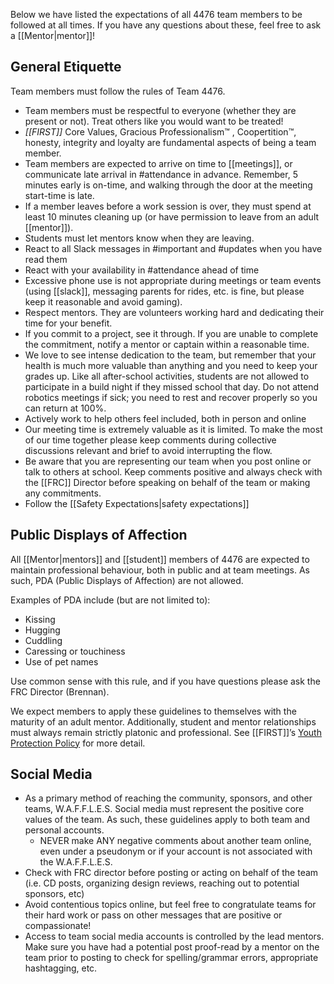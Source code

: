 
Below we have listed the expectations of all 4476 team members to be followed at all times. If you have any questions about these, feel free to ask a [[Mentor|mentor]]!

## General Etiquette

Team members must follow the rules of Team 4476.
- Team members must be respectful to everyone (whether they are present or not). Treat others like you would want to be treated!
- *[[FIRST]]* Core Values, Gracious Professionalism™ , Coopertition™, honesty, integrity and loyalty are fundamental aspects of being a team member.
- Team members are expected to arrive on time to [[meetings]], or communicate late arrival in #attendance in advance. Remember, 5 minutes early is on-time, and walking through the door at the meeting start-time is late.
- If a member leaves before a work session is over, they must spend at least 10 minutes cleaning up (or have permission to leave from an adult [[mentor]]).
- Students must let mentors know when they are leaving.
- React to all Slack messages in #important and #updates when you have read them
- React with your availability in #attendance ahead of time
- Excessive phone use is not appropriate during meetings or team events (using [[slack]], messaging parents for rides, etc. is fine, but please keep it reasonable and avoid gaming).
- Respect mentors. They are volunteers working hard and dedicating their time for your benefit.
- If you commit to a project, see it through. If you are unable to complete the commitment, notify a mentor or captain within a reasonable time.
- We love to see intense dedication to the team, but remember that your health is much more valuable than anything and you need to keep your grades up. Like all after-school activities, students are not allowed to participate in a build night if they missed school that day. Do not attend robotics meetings if sick; you need to rest and recover properly so you can return at 100%.
- Actively work to help others feel included, both in person and online
- Our meeting time is extremely valuable as it is limited. To make the most of our time together please keep comments during collective discussions relevant and brief to avoid interrupting the flow.
- Be aware that you are representing our team when you post online or talk to others at school. Keep comments positive and always check with the [[FRC]] Director before speaking on behalf of the team or making any commitments.
- Follow the [[Safety Expectations|safety expectations]]

## Public Displays of Affection


All [[Mentor|mentors]] and [[student]] members of 4476 are expected to maintain professional behaviour, both in public and at team meetings. As such, PDA (Public Displays of Affection) are not allowed.

Examples of PDA include (but are not limited to):

- Kissing
- Hugging
- Cuddling
- Caressing or touchiness
- Use of pet names

Use common sense with this rule, and if you have questions please ask the FRC Director (Brennan).

We expect members to apply these guidelines to themselves with the maturity of an adult mentor. Additionally, student and mentor relationships must always remain strictly platonic and professional. See [[FIRST]]’s [Youth Protection Policy](https://www.firstinspires.org/resource-library/youth-protection-policy)  for more detail.

## Social Media

- As a primary method of reaching the community, sponsors, and other teams, W.A.F.F.L.E.S. Social media must represent the positive core values of the team. As such, these guidelines apply to both team and personal accounts.
	- NEVER make ANY negative comments about another team online, even under a pseudonym or if your account is not associated with the W.A.F.F.L.E.S.
- Check with FRC director before posting or acting on behalf of the team (i.e. CD posts, organizing design reviews, reaching out to potential sponsors, etc)  
- Avoid contentious topics online, but feel free to congratulate teams for their hard work or pass on other messages that are positive or compassionate!
- Access to team social media accounts is controlled by the lead mentors. Make sure you have had a potential post proof-read by a mentor on the team prior to posting to check for spelling/grammar errors, appropriate hashtagging, etc.
